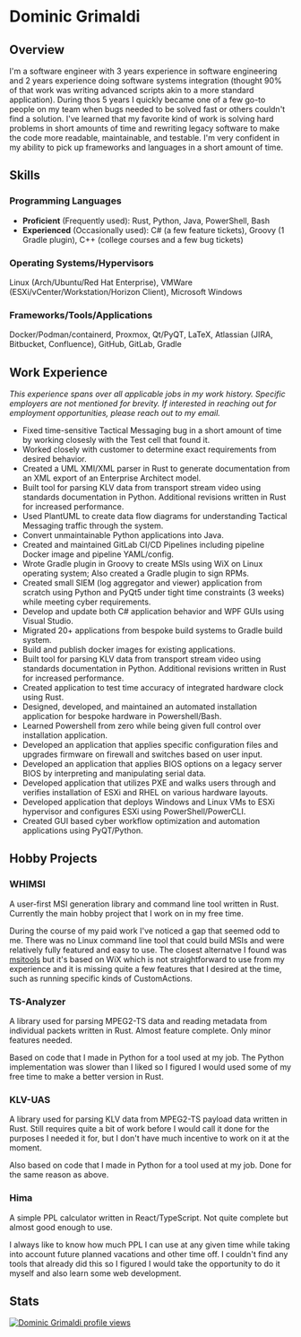 # Dominic Grimaldi

## Overview

I'm a software engineer with 3 years experience in software engineering and 2 years experience doing software systems integration (thought 90% of that work was writing advanced scripts akin to a more standard application). During thos 5 years I quickly became one of a few go-to people on my team when bugs needed to be solved fast or others couldn't find a solution. I've learned that my favorite kind of work is solving hard problems in short amounts of time and rewriting legacy software to make the code more readable, maintainable, and testable. I'm very confident in my ability to pick up frameworks and languages in a short amount of time.

## Skills

### Programming Languages

- **Proficient** (Frequently used): Rust, Python, Java, PowerShell, Bash
- **Experienced** (Occasionally used): C# (a few feature tickets), Groovy (1 Gradle plugin), C++ (college courses and a few bug tickets)

### Operating Systems/Hypervisors

Linux (Arch/Ubuntu/Red Hat Enterprise), VMWare (ESXi/vCenter/Workstation/Horizon Client), Microsoft Windows

### Frameworks/Tools/Applications

Docker/Podman/containerd, Proxmox, Qt/PyQT, LaTeX, Atlassian (JIRA, Bitbucket, Confluence), GitHub, GitLab, Gradle

## Work Experience

_This experience spans over all applicable jobs in my work history. Specific employers are not mentioned for brevity. If interested in reaching out for employment opportunities, please reach out to my email._


- Fixed time-sensitive Tactical Messaging bug in a short amount of time by working closesly with the Test cell that found it.
- Worked closely with customer to determine exact requirements from desired behavior.
- Created a UML XMI/XML parser in Rust to generate documentation from an XML export of an Enterprise Architect model.
- Built tool for parsing KLV data from transport stream video using standards documentation in Python. Additional revisions written in Rust for increased performance.
- Used PlantUML to create data flow diagrams for understanding Tactical Messaging traffic through the system.
- Convert unmaintainable Python applications into Java.
- Created and maintained GitLab CI/CD Pipelines including pipeline Docker image and pipeline YAML/config.
- Wrote Gradle plugin in Groovy to create MSIs using WiX on Linux operating system; Also created a Gradle plugin to sign RPMs.
- Created small SIEM (log aggregator and viewer) application from scratch using Python and PyQt5 under tight time constraints (3 weeks) while meeting cyber requirements.
- Develop and update both C\# application behavior and WPF GUIs using Visual Studio.
- Migrated 20+ applications from bespoke build systems to Gradle build system.
- Build and publish docker images for existing applications.
- Built tool for parsing KLV data from transport stream video using standards documentation in Python. Additional revisions written in Rust for increased performance.
- Created application to test time accuracy of integrated hardware clock using Rust.
- Designed, developed, and maintained an automated installation application for bespoke hardware in Powershell/Bash.
- Learned Powershell from zero while being given full control over installation application.
- Developed an application that applies specific configuration files and upgrades firmware on firewall and switches based on user input.
- Developed an application that applies BIOS options on a legacy server BIOS by interpreting and manipulating serial data.
- Developed application that utilizes PXE and walks users through and verifies installation of ESXi and RHEL on various hardware layouts.
- Developed application that deploys Windows and Linux VMs to ESXi hypervisor and configures ESXi using PowerShell/PowerCLI.
- Created GUI based cyber workflow optimization and automation applications using PyQT/Python.

## Hobby Projects

### WHIMSI

A user-first MSI generation library and command line tool written in Rust. Currently the main hobby project that I work on in my free time.

During the course of my paid work I've noticed a gap that seemed odd to me.
There was no Linux command line tool that could build MSIs and were relatively fully featured and easy to use.
The closest alternatve I found was [msitools](https://gitlab.gnome.org/GNOME/msitools) but it's based on WiX which is not straightforward to use from my experience and it is missing quite a few features that I desired at the time, such as running specific kinds of CustomActions.

### TS-Analyzer

A library used for parsing MPEG2-TS data and reading metadata from individual packets written in Rust. Almost feature complete. Only minor features needed.

Based on code that I made in Python for a tool used at my job.
The Python implementation was slower than I liked so I figured I would used some of my free time to make a better version in Rust.

### KLV-UAS

A library used for parsing KLV data from MPEG2-TS payload data written in Rust.
Still requires quite a bit of work before I would call it done for the purposes I needed it for, but I don't have much incentive to work on it at the moment.

Also based on code that I made in Python for a tool used at my job.
Done for the same reason as above.

### Hima

A simple PPL calculator written in React/TypeScript. Not quite complete but almost good enough to use.

I always like to know how much PPL I can use at any given time while taking into account future planned vacations and other time off.
I couldn't find any tools that already did this so I figured I would take the opportunity to do it myself and also learn some web development.

## Stats

[![Dominic Grimaldi profile views](https://u8views.com/api/v1/github/profiles/6069581/views/day-week-month-total-count.svg)](https://u8views.com/github/GrimOutlook)

